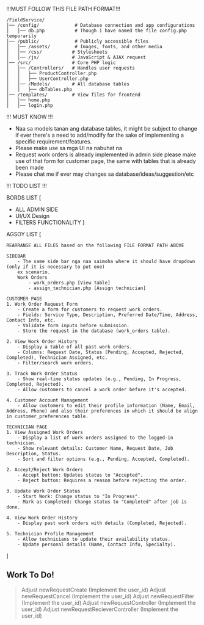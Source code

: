 !!!MUST FOLLOW THIS FILE PATH FORMAT!!!
```
/FieldService/
│── /config/             # Database connection and app configurations  
│   │── db.php           # Though i have named the file config.php temporarily
│── /public/             # Publicly accessible files
│   │── /assets/         # Images, fonts, and other media
│   │── /css/           # Stylesheets
│   │── /js/            # JavaScript & AJAX request
│── /src/               # Core PHP logic  
│   │── /Controllers/   # Handles user requests  
│   │   ├── ProductController.php  
│   │   ├── UserController.php  
│   │── /Models/        # All database tables
│   │   ├── dbTables.php
│── /templates/         # View files for frontend  
│   │── home.php  
│   │── login.php  
```
!!! MUST KNOW !!!
- Naa sa models tanan ang database tables, it might be subject to change if ever there's a need to add/modify for the sake of implementing a specific requirement/features.
- Please make use sa mga UI na nabuhat na
- Request work orders is already implemented in admin side please make use of that form for customer page, the same with tables that is already been made
- Please chat me if ever may changes sa database/ideas/suggestion/etc

!!! TODO LIST !!!

BORDS LIST [
- ALL ADMIN SIDE
- UI/UX Design
- FILTERS FUNCTIONALITY
]

AGSOY LIST [

    REARRANGE ALL FILES based on the following FILE FORMAT PATH ABOVE

    SIDEBAR
        - The same side bar nga naa saimoha where it should have dropdown (only if it is necessary to put one)
        ex scenario.
        Work Orders
            - work_orders.php [View Table]
            - assign_technician.php [Assign technician]

    CUSTOMER PAGE
    1. Work Order Request Form
        - Create a form for customers to request work orders.
        - Fields: Service Type, Description, Preferred Date/Time, Address, Contact Info, etc.
        - Validate form inputs before submission.
        - Store the request in the database (work_orders table).

    2. View Work Order History
        - Display a table of all past work orders.
        - Columns: Request Date, Status (Pending, Accepted, Rejected, Completed), Technician Assigned, etc.
        - Filter/search work orders.

    3. Track Work Order Status
        - Show real-time status updates (e.g., Pending, In Progress, Completed, Rejected).
        - Allow customers to cancel a work order before it's accepted.

    4. Customer Account Management
        - Allow customers to edit their profile information (Name, Email, Address, Phone) and also their preferences in which it should be align in customer_preferences table.

    TECHNICIAN PAGE
    1. View Assigned Work Orders
        - Display a list of work orders assigned to the logged-in technician.
        - Show relevant details: Customer Name, Request Date, Job Description, Status.
        - Sort and filter options (e.g., Pending, Accepted, Completed).

    2. Accept/Reject Work Orders
        - Accept button: Updates status to "Accepted".
        - Reject button: Requires a reason before rejecting the order.

    3. Update Work Order Status
        - Start Work: Change status to "In Progress".
        - Mark as Completed: Change status to "Completed" after job is done.

    4. View Work Order History
        - Display past work orders with details (Completed, Rejected).

    5. Technician Profile Management
        - Allow technicians to update their availability status.
        - Update personal details (Name, Contact Info, Specialty).

]


## Work To Do!
> Adjust newRequestCreate (Implement the user_id)
> Adjust newRequestCancel (Implement the user_id)
> Adjust newRequestFilter (Implement the user_id)
> Adjust newRequestController (Implement the user_id)
> Adjust newRequestRecieverController (Implement the user_id)